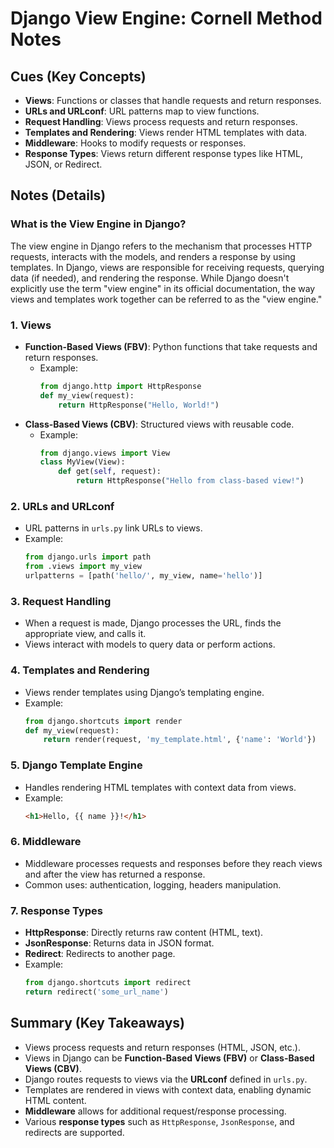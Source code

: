 
# Django View Engine: Cornell Method Notes

## Cues (Key Concepts)
- **Views**: Functions or classes that handle requests and return responses.
- **URLs and URLconf**: URL patterns map to view functions.
- **Request Handling**: Views process requests and return responses.
- **Templates and Rendering**: Views render HTML templates with data.
- **Middleware**: Hooks to modify requests or responses.
- **Response Types**: Views return different response types like HTML, JSON, or Redirect.

## Notes (Details)

### What is the View Engine in Django?
The view engine in Django refers to the mechanism that processes HTTP requests, interacts with the models, and renders a response by using templates. In Django, views are responsible for receiving requests, querying data (if needed), and rendering the response. While Django doesn't explicitly use the term "view engine" in its official documentation, the way views and templates work together can be referred to as the "view engine."
### 1. Views
- **Function-Based Views (FBV)**: Python functions that take requests and return responses.
  - Example: 
    ```python
    from django.http import HttpResponse
    def my_view(request):
        return HttpResponse("Hello, World!")
    ```
- **Class-Based Views (CBV)**: Structured views with reusable code.
  - Example: 
    ```python
    from django.views import View
    class MyView(View):
        def get(self, request):
            return HttpResponse("Hello from class-based view!")
    ```

### 2. URLs and URLconf
- URL patterns in `urls.py` link URLs to views.
- Example: 
  ```python
  from django.urls import path
  from .views import my_view
  urlpatterns = [path('hello/', my_view, name='hello')]
  ```

### 3. Request Handling
- When a request is made, Django processes the URL, finds the appropriate view, and calls it.
- Views interact with models to query data or perform actions.

### 4. Templates and Rendering
- Views render templates using Django’s templating engine.
- Example: 
  ```python
  from django.shortcuts import render
  def my_view(request):
      return render(request, 'my_template.html', {'name': 'World'})
  ```

### 5. Django Template Engine
- Handles rendering HTML templates with context data from views.
- Example:
  ```html
  <h1>Hello, {{ name }}!</h1>
  ```

### 6. Middleware
- Middleware processes requests and responses before they reach views and after the view has returned a response.
- Common uses: authentication, logging, headers manipulation.

### 7. Response Types
- **HttpResponse**: Directly returns raw content (HTML, text).
- **JsonResponse**: Returns data in JSON format.
- **Redirect**: Redirects to another page.
- Example:
  ```python
  from django.shortcuts import redirect
  return redirect('some_url_name')
  ```

## Summary (Key Takeaways)
- Views process requests and return responses (HTML, JSON, etc.).
- Views in Django can be **Function-Based Views (FBV)** or **Class-Based Views (CBV)**.
- Django routes requests to views via the **URLconf** defined in `urls.py`.
- Templates are rendered in views with context data, enabling dynamic HTML content.
- **Middleware** allows for additional request/response processing.
- Various **response types** such as `HttpResponse`, `JsonResponse`, and redirects are supported.